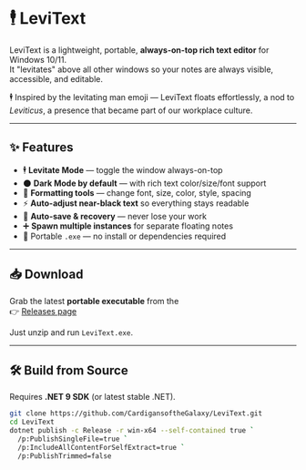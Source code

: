 # 🕴 LeviText

LeviText is a lightweight, portable, **always-on-top rich text editor** for Windows 10/11.  
It "levitates" above all other windows so your notes are always visible, accessible, and editable.

🕴 Inspired by the levitating man emoji — LeviText floats effortlessly, a nod to *Leviticus*, a presence that became part of our workplace culture.

---

## ✨ Features

- 🕴 **Levitate Mode** — toggle the window always-on-top
- 🌑 **Dark Mode by default** — with rich text color/size/font support
- 🎨 **Formatting tools** — change font, size, color, style, spacing
- ⚡ **Auto-adjust near-black text** so everything stays readable
- 💾 **Auto-save & recovery** — never lose your work
- ➕ **Spawn multiple instances** for separate floating notes
- 🚀 Portable `.exe` — no install or dependencies required

---

## 📥 Download

Grab the latest **portable executable** from the  
👉 [Releases page](https://github.com/CardigansoftheGalaxy/LeviText/releases)

Just unzip and run `LeviText.exe`.

---

## 🛠 Build from Source

Requires **.NET 9 SDK** (or latest stable .NET).

```bash
git clone https://github.com/CardigansoftheGalaxy/LeviText.git
cd LeviText
dotnet publish -c Release -r win-x64 --self-contained true `
  /p:PublishSingleFile=true `
  /p:IncludeAllContentForSelfExtract=true `
  /p:PublishTrimmed=false
